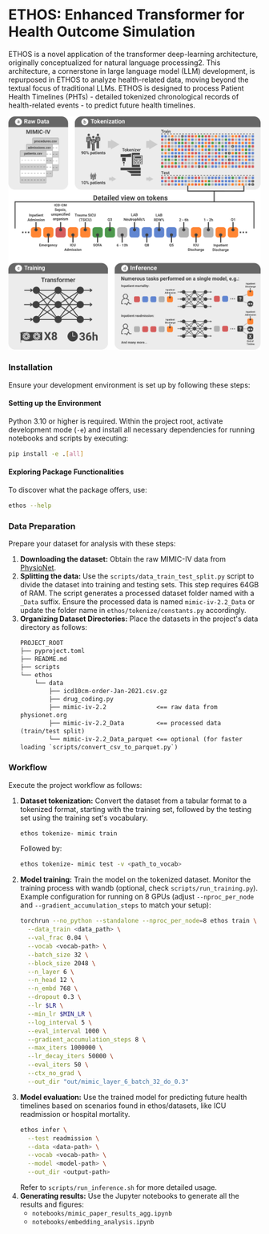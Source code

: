 # ETHOS: Enhanced Transformer for Health Outcome Simulation

ETHOS is a novel application of the transformer deep-learning architecture, originally
conceptualized for natural language processing2. This architecture, a cornerstone in large language
model (LLM) development, is repurposed in ETHOS to analyze health-related data, moving beyond the
textual focus of traditional LLMs. ETHOS is designed to process Patient Health Timelines (PHTs) -
detailed tokenized chronological records of health-related events - to predict future health
timelines.

![project_scheme](./figures/mimic_figure1_paper.png)

### Installation

Ensure your development environment is set up by following these steps:

#### Setting up the Environment

Python 3.10 or higher is required. Within the project root, activate development mode (`-e`) and install all necessary dependencies for
running notebooks and scripts by executing:

```bash
pip install -e .[all]
```

#### Exploring Package Functionalities

To discover what the package offers, use:

```bash
ethos --help
```

### Data Preparation

Prepare your dataset for analysis with these steps:

1. **Downloading the dataset:** Obtain the raw MIMIC-IV data
   from [PhysioNet](https://physionet.org/content/mimiciv/2.2/).
2. **Splitting the data:** Use the `scripts/data_train_test_split.py` script to divide the dataset
   into
   training and testing sets. This step requires 64GB of RAM. The script generates a processed
   dataset folder named with a `_Data` suffix. Ensure the processed data is
   named `mimic-iv-2.2_Data` or
   update the folder name in `ethos/tokenize/constants.py` accordingly.
3. **Organizing Dataset Directories:** Place the datasets in the project's data directory as
   follows:
   ```
   PROJECT_ROOT
   ├── pyproject.toml
   ├── README.md
   ├── scripts
   └── ethos
       └── data 
           ├── icd10cm-order-Jan-2021.csv.gz
           ├── drug_coding.py
           ├── mimic-iv-2.2              <== raw data from physionet.org
           ├── mimic-iv-2.2_Data         <== processed data (train/test split)
           └── mimic-iv-2.2_Data_parquet <== optional (for faster loading `scripts/convert_csv_to_parquet.py`)
   ```

### Workflow

Execute the project workflow as follows:

1. **Dataset tokenization:** Convert the dataset from a tabular format to a tokenized format,
   starting with the training set, followed by the testing set using the training set's vocabulary.
   ```bash
   ethos tokenize- mimic train 
   ```
   Followed by:
   ```bash
   ethos tokenize- mimic test -v <path_to_vocab>
   ```
2. **Model training:** Train the model on the tokenized dataset. Monitor the training process with
   wandb (optional, check `scripts/run_training.py`). Example configuration for running on 8 GPUs
   (adjust `--nproc_per_node` and `--gradient_accumulation_steps` to match your setup):
   ```bash
   torchrun --no_python --standalone --nproc_per_node=8 ethos train \
     --data_train <data_path> \
     --val_frac 0.04 \
     --vocab <vocab-path> \
     --batch_size 32 \
     --block_size 2048 \
     --n_layer 6 \
     --n_head 12 \
     --n_embd 768 \
     --dropout 0.3 \
     --lr $LR \
     --min_lr $MIN_LR \
     --log_interval 5 \
     --eval_interval 1000 \
     --gradient_accumulation_steps 8 \
     --max_iters 1000000 \
     --lr_decay_iters 50000 \
     --eval_iters 50 \
     --ctx_no_grad \
     --out_dir "out/mimic_layer_6_batch_32_do_0.3"
   ```
3. **Model evaluation:** Use the trained model for predicting future health timelines based on
   scenarios found in ethos/datasets, like ICU readmission or hospital mortality.
   ```bash
   ethos infer \
     --test readmission \
     --data <data-path> \
     --vocab <vocab-path> \
     --model <model-path> \
     --out_dir <output-path>
   ```
   Refer to `scripts/run_inference.sh` for more detailed usage.
4. **Generating results:** Use the Jupyter notebooks to generate all the results and figures:
   - `notebooks/mimic_paper_results_agg.ipynb`
   - `notebooks/embedding_analysis.ipynb`